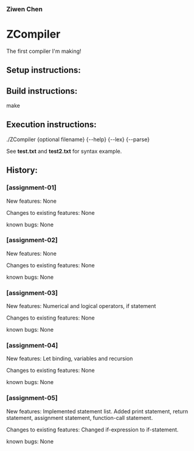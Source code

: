 ### Ziwen Chen
# ZCompiler

The first compiler I'm making!

## Setup instructions:

## Build instructions:
make

## Execution instructions:
./ZCompiler {optional filename} {--help} {--lex} {--parse}

See **test.txt** and **test2.txt** for syntax example.

## History:

### [assignment-01]
New features: None

Changes to existing features: None

known bugs: None

### [assignment-02]
New features: None

Changes to existing features: None

known bugs: None

### [assignment-03]
New features: Numerical and logical operators, if statement

Changes to existing features: None

known bugs: None

### [assignment-04]
New features: Let binding, variables and recursion

Changes to existing features: None

known bugs: None

### [assignment-05]
New features: Implemented statement list. Added print statement, return statement, assignment statement, function-call statement.

Changes to existing features: Changed if-expression to if-statement.

known bugs: None
